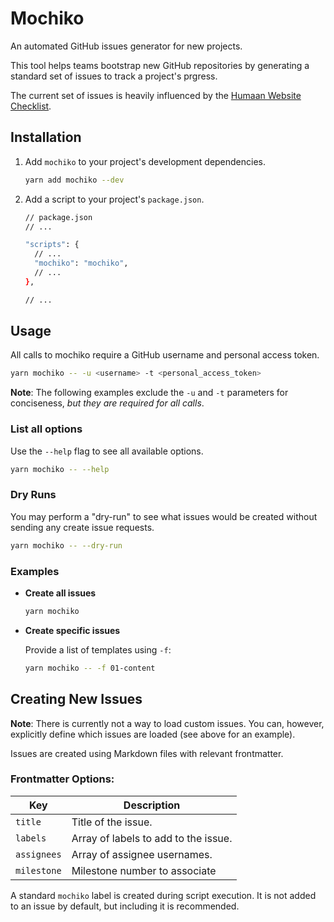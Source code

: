 # Mochiko

An automated GitHub issues generator for new projects.

This tool helps teams bootstrap new GitHub repositories by generating a
standard set of issues to track a project's prgress.

The current set of issues is heavily influenced by the [Humaan Website
Checklist][0].

## Installation

1. Add `mochiko` to your project's development dependencies.

   ```sh
   yarn add mochiko --dev
   ```

1. Add a script to your project's `package.json`.

   ```sh
   // package.json
   // ...

   "scripts": {
     // ...
     "mochiko": "mochiko",
     // ...
   },

   // ...
   ```

## Usage

All calls to mochiko require a GitHub username and personal access token.

```sh
yarn mochiko -- -u <username> -t <personal_access_token>
```

**Note**: The following examples exclude the `-u` and `-t` parameters for
conciseness, *but they are required for all calls*.

### List all options

Use the `--help` flag to see all available options.

```sh
yarn mochiko -- --help
```

### Dry Runs

You may perform a "dry-run" to see what issues would be created without sending
any create issue requests.

```sh
yarn mochiko -- --dry-run
```

### Examples

- **Create all issues**

  ```sh
  yarn mochiko
  ```

- **Create specific issues**

  Provide a list of templates using `-f`:

  ```sh
  yarn mochiko -- -f 01-content
  ```

## Creating New Issues

**Note**: There is currently not a way to load custom issues. You can, however,
explicitly define which issues are loaded (see above for an example).

Issues are created using Markdown files with relevant frontmatter.

### Frontmatter Options:

| Key | Description |
| --- | --- |
| `title` | Title of the issue. |
| `labels` | Array of labels to add to the issue. |
| `assignees` | Array of assignee usernames. |
| `milestone` | Milestone number to associate |

A standard `mochiko` label is created during script execution. It is not added
to an issue by default, but including it is recommended.

[0]: https://humaan.com/checklist/
